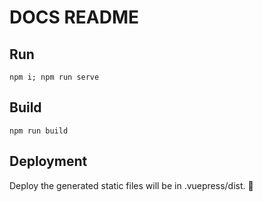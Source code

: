 # DOCS README

## Run
`npm i; npm run serve`

## Build
`npm run build`

## Deployment
Deploy the generated static files will be in .vuepress/dist. 🚀